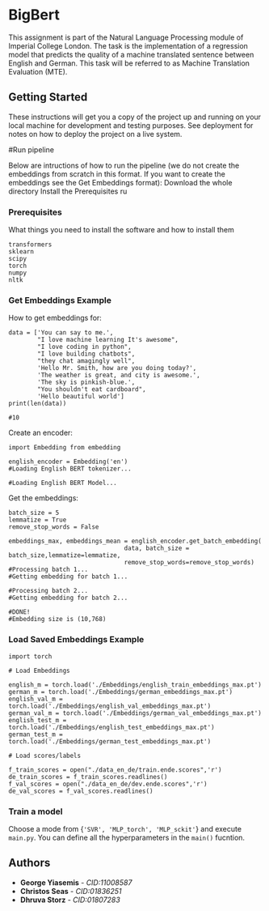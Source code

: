 # BigBert

This assignment is part of the Natural Language Processing module of Imperial 
College London. The task is the implementation of a regression model that predicts 
the quality of a machine translated sentence between English and German. 
This task will be referred to as Machine Translation Evaluation (MTE).  

## Getting Started

These instructions will get you a copy of the project up and running on your local 
machine for development and testing purposes. See deployment for notes on how to deploy
the project on a live system.

#Run pipeline

Below are intructions of how to run the pipeline (we do not create the embeddings from scratch in this format. If you want to create the embeddings see the Get Embeddings format):
Download the whole directory 
Install the Prerequisites
ru
 

### Prerequisites

What things you need to install the software and how to install them

```
transformers
sklearn
scipy
torch
numpy
nltk
```

### Get Embeddings Example 

How to get embeddings for:
```
data = ['You can say to me.',
        "I love machine learning It's awesome",
        "I love coding in python",           
        "I love building chatbots",
        "they chat amagingly well",
        'Hello Mr. Smith, how are you doing today?', 
        'The weather is great, and city is awesome.', 
        'The sky is pinkish-blue.', 
        "You shouldn't eat cardboard",
        'Hello beautiful world']
print(len(data))

#10
```
Create an encoder:

```
import Embedding from embedding

english_encoder = Embedding('en')
#Loading English BERT tokenizer...

#Loading English BERT Model...
```

Get the embeddings:

```
batch_size = 5
lemmatize = True
remove_stop_words = False

embeddings_max, embeddings_mean = english_encoder.get_batch_embedding(
                                data, batch_size = batch_size,lemmatize=lemmatize, 
                                remove_stop_words=remove_stop_words)
#Processing batch 1...
#Getting embedding for batch 1...

#Processing batch 2...
#Getting embedding for batch 2...

#DONE!
#Embedding size is (10,768)

```
### Load Saved Embeddings Example

```
import torch

# Load Embeddings

english_m = torch.load('./Embeddings/english_train_embeddings_max.pt')
german_m = torch.load('./Embeddings/german_embeddings_max.pt')
english_val_m = torch.load('./Embeddings/english_val_embeddings_max.pt')
german_val_m = torch.load('./Embeddings/german_val_embeddings_max.pt')
english_test_m = torch.load('./Embeddings/english_test_embeddings_max.pt')
german_test_m = torch.load('./Embeddings/german_test_embeddings_max.pt')

# Load scores/labels

f_train_scores = open("./data_en_de/train.ende.scores",'r')
de_train_scores = f_train_scores.readlines()
f_val_scores = open("./data_en_de/dev.ende.scores",'r')
de_val_scores = f_val_scores.readlines()

```
### Train a model

Choose a mode from {```'SVR', 'MLP_torch', 'MLP_sckit'```} and execute ```main.py```.
You can define all the hyperparameters in the ```main()``` fucntion.

## Authors

* **George Yiasemis** - *CID:11008587*
* **Christos Seas** - *CID:01836251*
* **Dhruva Storz** - *CID:01807283*


